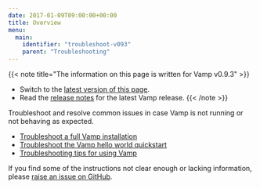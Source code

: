 ```yaml
---
date: 2017-01-09T09:00:00+00:00
title: Overview
menu:
  main:
    identifier: "troubleshoot-v093"
    parent: "Troubleshooting"
---
```


{{< note title="The information on this page is written for Vamp v0.9.3" >}}
* Switch to the [latest version of this page](/documentation/troubleshoot/overview).
* Read the [release notes](/documentation/release-notes/latest) for the latest Vamp release.
{{< /note >}}

Troubleshoot and resolve common issues in case Vamp is not running or not behaving as expected.

* [Troubleshoot a full Vamp installation](/documentation/troubleshoot/v0.9.3/full-vamp-installation)
* [Troubleshoot the Vamp hello world quickstart](/documentation/troubleshoot/v0.9.3/hello-world-quickstart)
* [Troubleshooting tips for using Vamp](/documentation/troubleshoot/v0.9.3/tips-for-using-vamp)

If you find some of the instructions not clear enough or lacking information, please [raise an issue on GitHub](https://github.com/magneticio/vamp.io/issues/new).